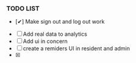 ### TODO LIST

- [✔] Make sign out and log out work
- [ ] Add real data to analytics
- [ ] Add ui in concern
- [ ] create a remiders UI in resident and admin
- [x]
